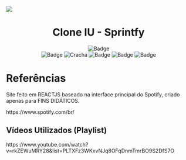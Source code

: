 <img align="center" src="https://logodownload.org/wp-content/uploads/2020/03/listen-on-spotify-3.png" >
<h1 align="center"> Clone IU - Sprintfy </h1>
<div align="center">

  ![ Badge ](https://img.shields.io/badge/Made%20in-VSCode-1f425f.svg)<br>
  ![ Badge ](https://img.shields.io/badge/Spotify-1ED760?&style=for-the-badge&logo=spotify&logoColor=white)
  ![ Crachá ](https://img.shields.io/badge/JavaScript-F7DF1E?style=for-the-badge&logo=javascript&logoColor=black)
  ![ Badge ](https://img.shields.io/badge/Bootstrap-563D7C?style=for-the-badge&logo=bootstrap&logoColor=white)
  ![ Badge ](https://img.shields.io/badge/Node.js-43853D?style=for-the-badge&logo=node.js&logoColor=white)
  ![ Badge ](https://img.shields.io/badge/React-20232A?style=for-the-badge&logo=react&logoColor=61DAFB)
</div>

<div>
  <h1 align="start">Referências</h1>
  <p> Site feito em REACTJS baseado na interface principal do Spotify, criado apenas para FINS DIDÁTICOS. </p>
  <p>https://www.spotify.com/br/</p>
  <h2 align="start">Vídeos Utilizados (Playlist)</h2>
  <p>https://www.youtube.com/watch?v=rkZEWuMRY28&list=PLTXFz3WKxvNJq8OFqDnmTmrBO9S2DfS7O</p>
</div>
